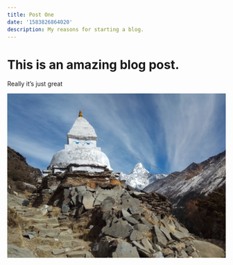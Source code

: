 ```yaml
---
title: Post One
date: '1583826864020'
description: My reasons for starting a blog.
---
```


# This is an amazing blog post.

Really it’s just great

![Himalyas!](../assets/IMG_20191231_125533.jpg "Himalayas view on Ama Dablam")


